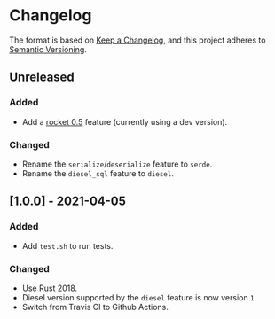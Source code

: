 # Changelog

The format is based on [Keep a Changelog](https://keepachangelog.com/en/1.0.0/),
and this project adheres to [Semantic Versioning](https://semver.org/spec/v2.0.0.html).

## Unreleased

### Added

- Add a [rocket 0.5](https://github.com/SergioBenitez/Rocket/milestone/8) feature (currently using a dev version).

### Changed

- Rename the `serialize`/`deserialize` feature to `serde`.
- Rename the `diesel_sql` feature to `diesel`.

## [1.0.0] - 2021-04-05

### Added

- Add `test.sh` to run tests.

### Changed

- Use Rust 2018.
- Diesel version supported by the `diesel` feature is now version `1`.
- Switch from Travis CI to Github Actions.
